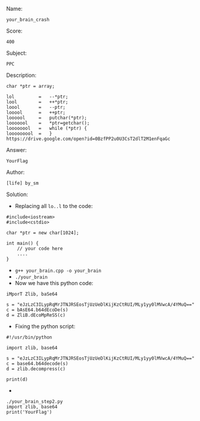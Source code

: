 Name:

	your_brain_crash

Score:

	400

Subject:
	
	PPC

Description:

	char *ptr = array;

	lol 		=	--*ptr; 
	lool 		=	++*ptr; 
	loool 		=	--ptr; 
	looool 		=	++ptr; 
	loooool 	=	putchar(*ptr); 
	looooool 	=	*ptr=getchar(); 
	loooooool 	=	while (*ptr) { 
	looooooool 	=	}
	https://drive.google.com/open?id=0BzfPP2u0U3CsT2dlT2M1enFqaGc

Answer:

	YourFlag

Author:

	[life] by_sm

Solution:

* Replacing all `lo..l` to the code:
       
```
#include<iostream>
#include<cstdio>

char *ptr = new char[1024];

int main() {
	// your code here
	....
}
```

* `g++ your_brain.cpp -o your_brain`
* `./your_brain`
* Now we have this python code:

```
iMporT Zlib, baSe64

s = "eJzLzC3ILypRqMrJTNJRSEosTjUzUeDlKijKzCtRUI/MLy1yy0lMVwcA/4YMuQ=="
c = bAsE64.b64dEcoDe(s)
d = ZliB.dEcoMpReSS(c)
```

* Fixing the python script:

```
#!/usr/bin/python

import zlib, base64

s = "eJzLzC3ILypRqMrJTNJRSEosTjUzUeDlKijKzCtRUI/MLy1yy0lMVwcA/4YMuQ=="
c = base64.b64decode(s)
d = zlib.decompress(c)

print(d)
```

* 

```
./your_brain_step2.py 
import zlib, base64 
print('YourFlag')
```

